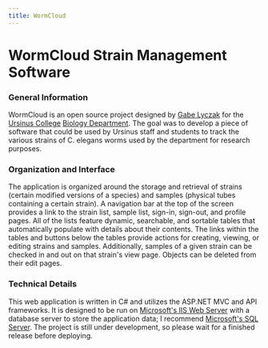 ```yaml
---
title: WormCloud
---
```

# WormCloud Strain Management Software
### General Information
WormCloud is an open source project designed by [Gabe Lyczak](https://github.com/glyczak) for the [Ursinus College](https://www.ursinus.edu/) [Biology Department](https://www.ursinus.edu/academics/biology/research/).  The goal was to develop a piece of software that could be used by Ursinus staff and students to track the various strains of C. elegans worms used by the department for research purposes.
### Organization and Interface
The application is organized around the storage and retrieval of strains (certain modified versions of a species) and samples (physical tubes containing a certain strain).  A navigation bar at the top of the screen provides a link to the strain list, sample list, sign-in, sign-out, and profile pages.  All of the lists feature dynamic, searchable, and sortable tables that automatically populate with details about their contents.  The links within the tables and buttons below the tables provide actions for creating, viewing, or editing strains and samples.  Additionally, samples of a given strain can be checked in and out on that strain's view page.  Objects can be deleted from their edit pages.
### Technical Details
This web application is written in C# and utilizes the ASP.NET MVC and API frameworks.  It is designed to be run on [Microsoft's IIS Web Server](https://www.iis.net/) with a database server to store the application data; I recommend [Microsoft's SQL Server](https://www.microsoft.com/en-us/sql-server).  The project is still under development, so please wait for a finished release before deploying.
